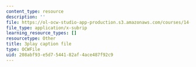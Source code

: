 ```yaml
---
content_type: resource
description: ''
file: https://ol-ocw-studio-app-production.s3.amazonaws.com/courses/14-01sc-principles-of-microeconomics-fall-2011/208abf93e5d7544182af4ace487f92c9_H3_TYEeswuM.vtt
file_type: application/x-subrip
learning_resource_types: []
resourcetype: Other
title: 3play caption file
type: OCWFile
uid: 208abf93-e5d7-5441-82af-4ace487f92c9
---
```

